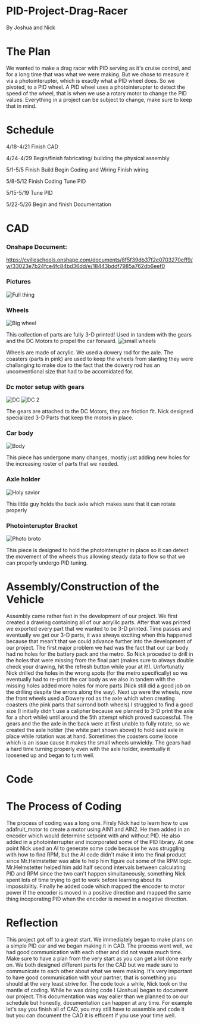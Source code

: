 # PID-Project-Drag-Racer
By Joshua and Nick
# The Plan
We wanted to make a drag racer with PID serving as it's cruise control, and for a long time that was what we were making.
But we chose to measure it via a photointerupter, which is exactly what a PID wheel does. So we pivoted, to a PID wheel.
A PID wheel uses a photointerupter to detect the speed of the wheel, that is when we use a rotary motor to change the PID values.
Everything in a project can be subject to change, make sure to keep that in mind.

# Schedule
4/18-4/21
Finish CAD


4/24-4/29
Begin/finish fabricating/ building 
the physical assembly 


5/1-5/5
Finish Build
Begin Coding and Wiring
Finish wiring

5/8-5/12
Finish Coding
Tune PID


5/15-5/19
Tune PID



5/22-5/26
Begin and finish Documentation




# CAD

### Onshape Document:
https://cvilleschools.onshape.com/documents/8f5f39db37f2e0703270eff9/w/33023e7b24fce4fc84bd36dd/e/18443bddf7985a762db6eef0

### Pictures
![Full thing](https://github.com/jbleakl36/PID-Project-Drag-Racer/assets/112979207/0df4b95c-a3e1-4327-9ccc-e9ec51acf320)



### Wheels
![Big wheel](https://github.com/jbleakl36/PID-Project-Drag-Racer/assets/112979207/2bbb251b-38d3-4085-83df-4301b831f2f4)

This collection of parts are fully 3-D printed! Used in tandem with the gears and the DC Motors to propel the car forward.
![small wheels](https://github.com/jbleakl36/PID-Project-Drag-Racer/assets/112979207/4f03f83c-0f20-4800-8b88-10d253b9f837)

Wheels are made of acrylic. We used a dowery rod for the axle. The coasters (parts in pink) are used to keep the wheels from slanting
they were challanging to make due to the fact that the dowery rod has an unconventional size that had to be accomidated for.

### Dc motor setup with gears
![DC](https://github.com/jbleakl36/PID-Project-Drag-Racer/assets/112979207/899338d7-f561-418d-af17-b26badcfd963)
![DC 2](https://github.com/jbleakl36/PID-Project-Drag-Racer/assets/112979207/4338db37-61f9-4956-9b24-7d33b60ecae7)

The gears are attached to the DC Motors, they are friction fit. Nick designed specialized 3-D Parts that keep the motors in place.

### Car body
![Body](https://github.com/jbleakl36/PID-Project-Drag-Racer/assets/112979207/603f1cd5-2ab4-4c82-b97f-689d4e46f99d)

This piece has undergone many changes, mostly just adding new holes for the increasing roster of parts that we needed.
### Axle holder
![Holy savior](https://github.com/jbleakl36/PID-Project-Drag-Racer/assets/112979207/758b952c-f8f8-447c-8c79-90c5b89f197b)

This little guy holds the back axle which makes sure that it can rotate properly

### Photointerupter Bracket
![Photo broto](https://github.com/jbleakl36/PID-Project-Drag-Racer/assets/112979207/77274ff6-117c-4737-afc9-909c6acce2d5)

This piece is designed to hold the photointerupter in place so it can detect the movement of the wheels thus allowing 
steady data to flow so that we can properly undergo PID tuning.

# Assembly/Construction of the Vehicle
 Assembly came rather fast in the development of our project. We first created a drawing containing all of our acryllic parts.
 After that was printed we exported every part that we wanted to be 3-D printed. Time passes and eventually we get our 3-D parts,
 it was always exciting when this happened because that mean't that we could advance further into the development of our project.
 The first major problem we had was the fact that our car body had no holes for the battery pack and the metro. So Nick proceded to
 drill in the holes that were missing from the final part (makes sure to always double check your drawing, hit the refresh button 
 while your at it!). Unfortunatly Nick drilled the holes in the wrong spots (for the metro specifically) so we eventually had to 
 re-print the car body as we also in tandem with the missing holes added more holes for more parts (Nick still did a good job on the 
 drilling despite the errors along the way). Next up were the wheels, now the front wheels used a Dowery rod as the axle which when 
 creating coasters (the pink parts that surrond both wheels) I struggled to find a good size (I initially didn't use a calipher because
 we planned to 3-D print the axle for a short while) until around the 5th attempt which proved successful. The gears and the the axle 
 in the back were at first unable to fully rotate, so we created the axle holder (the white part shown above) to hold said axle in place
 while rotation was at hand. Sometimes the coasters come loose which is an issue cause it makes the small wheels unwieldy. The gears had a hard
time turning properly even with the axle holder, eventually it loosened up and began to turn well.

# Code


# The Process of Coding
The process of coding was a long one. Firsly Nick had to learn how to use adafruit_motor to create a motor using AIN1 and AIN2. He then added in an encoder which would determine setpoint with and without PID. He also added in a photointerrupter and incorporated some of the PID library. At one point Nick used an AI to generate some code because he was struggling with how to find RPM, but the AI code didn't make it into the final product since Mr.Helmstetter was able to help him figure out some of the RPM logic. Mr.Helmstetter helped him add half second intervals between calculating PID and RPM since the two can't happen simultaneously, something Nick spent lots of time trying to get to work before learning about its impossiblitiy. Finally he added code which mapped the encoder to motor power if the encoder is moved in a positive direction and mapped the same thing incoporating PID when the encoder is moved in a negative direction.

# Reflection
This project got off to a great start. We immediately began to make plans on a simple PID car and we began making it in CAD. The process went well,
we had good communication with each other and did not waste much time. Make sure to have a plan from the very start as you can get a lot done early on.
We both designed different parts for the CAD but we made sure to communicate to each other about what we were making. It's very important to have good
communication with your partner, that is something you should at the very least strive for. The code took a while, Nick took on the mantle of coding.
While he was doing code I (Joshua) began to document our project. This documentation was way ealier than we planned to on our schedule but honestly,
documentation can happen at any time. For example let's say you finish all of CAD, you may still have to assemble and code it but you can document
the CAD it is efficent if you use your time well.
















